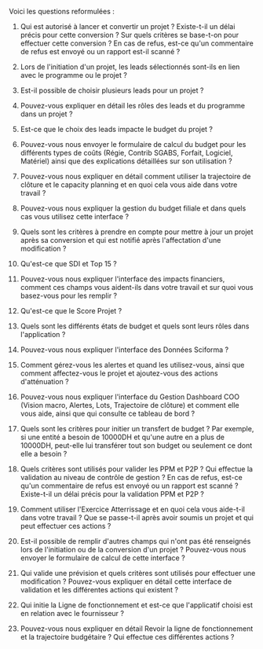 Voici les questions reformulées :

1. Qui est autorisé à lancer et convertir un projet ? Existe-t-il un délai précis pour cette conversion ? Sur quels critères se base-t-on pour effectuer cette conversion ? En cas de refus, est-ce qu'un commentaire de refus est envoyé ou un rapport est-il scanné ?

2. Lors de l'initiation d'un projet, les leads sélectionnés sont-ils en lien avec le programme ou le projet ?

3. Est-il possible de choisir plusieurs leads pour un projet ?

4. Pouvez-vous expliquer en détail les rôles des leads et du programme dans un projet ?

5. Est-ce que le choix des leads impacte le budget du projet ?

6. Pouvez-vous nous envoyer le formulaire de calcul du budget pour les différents types de coûts (Régie, Contrib SGABS, Forfait, Logiciel, Matériel) ainsi que des explications détaillées sur son utilisation ?

7. Pouvez-vous nous expliquer en détail comment utiliser la trajectoire de clôture et le capacity planning et en quoi cela vous aide dans votre travail ?

8. Pouvez-vous nous expliquer la gestion du budget filiale et dans quels cas vous utilisez cette interface ?

9. Quels sont les critères à prendre en compte pour mettre à jour un projet après sa conversion et qui est notifié après l'affectation d'une modification ?

10. Qu'est-ce que SDI et Top 15 ?

11. Pouvez-vous nous expliquer l'interface des impacts financiers, comment ces champs vous aident-ils dans votre travail et sur quoi vous basez-vous pour les remplir ?

12. Qu'est-ce que le Score Projet ?

13. Quels sont les différents états de budget et quels sont leurs rôles dans l'application ?

14. Pouvez-vous nous expliquer l'interface des Données Sciforma ?

15. Comment gérez-vous les alertes et quand les utilisez-vous, ainsi que comment affectez-vous le projet et ajoutez-vous des actions d'atténuation ?

16. Pouvez-vous nous expliquer l'interface du Gestion Dashboard COO (Vision macro, Alertes, Lots, Trajectoire de clôture) et comment elle vous aide, ainsi que qui consulte ce tableau de bord ?

17. Quels sont les critères pour initier un transfert de budget ? Par exemple, si une entité a besoin de 10000DH et qu'une autre en a plus de 10000DH, peut-elle lui transférer tout son budget ou seulement ce dont elle a besoin ?

18. Quels critères sont utilisés pour valider les PPM et P2P ? Qui effectue la validation au niveau de contrôle de gestion ? En cas de refus, est-ce qu'un commentaire de refus est envoyé ou un rapport est scanné ? Existe-t-il un délai précis pour la validation PPM et P2P ?

19. Comment utiliser l'Exercice Atterrissage et en quoi cela vous aide-t-il dans votre travail ? Que se passe-t-il après avoir soumis un projet et qui peut effectuer ces actions ?

20. Est-il possible de remplir d'autres champs qui n'ont pas été renseignés lors de l'initiation ou de la conversion d'un projet ? Pouvez-vous nous envoyer le formulaire de calcul de cette interface ?

21. Qui valide une prévision et quels critères sont utilisés pour effectuer une modification ? Pouvez-vous expliquer en détail cette interface de validation et les différentes actions qui existent ?

22. Qui initie la Ligne de fonctionnement et est-ce que l'applicatif choisi est en relation avec le fournisseur ?

23. Pouvez-vous nous expliquer en détail Revoir la ligne de fonctionnement et la trajectoire budgétaire ? Qui effectue ces différentes actions ?
